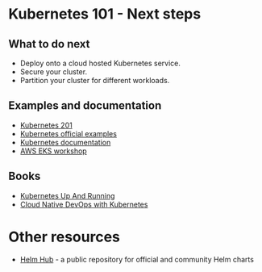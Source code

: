 # Kubernetes 101 - Next steps

## What to do next

- Deploy onto a cloud hosted Kubernetes service.
- Secure your cluster.
- Partition your cluster for different workloads.

## Examples and documentation

- [Kubernetes 201](https://kubernetes.io/docs/user-guide/walkthrough/k8s201/) 
- [Kubernetes official examples](https://github.com/kubernetes/kubernetes/tree/master/examples) 
- [Kubernetes documentation](https://kubernetes.io/docs/home/)
- [AWS EKS workshop](https://eksworkshop.com/)

## Books

- [Kubernetes Up And Running](https://www.amazon.co.uk/Kubernetes-Running-Dive-Future-Infrastructure/dp/1491935677)
- [Cloud Native DevOps with Kubernetes](https://www.amazon.co.uk/Cloud-Native-DevOps-Kubernetes-Applications-ebook-dp-B07PJ4HM92/dp/B07PJ4HM92)

# Other resources

- [Helm Hub](https://hub.helm.sh/) - a public repository for official and community Helm charts
